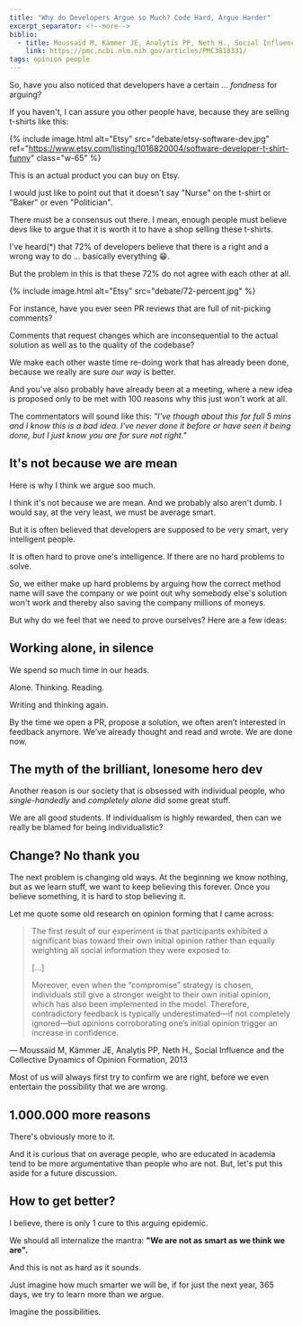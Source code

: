 ```yaml
---
title: "Why do Developers Argue so Much? Code Hard, Argue Harder"
excerpt_separator: <!--more-->
biblio:
  - title: Moussaïd M, Kämmer JE, Analytis PP, Neth H., Social Influence and the Collective Dynamics of Opinion Formation, 2013
    link: https://pmc.ncbi.nlm.nih.gov/articles/PMC3818331/
tags: opinion people
---
```


So, have you also noticed that developers have a certain ... _fondness_ for arguing?

If you haven't, I can assure you other people have, because they are selling t-shirts like this:

<!--more-->


{% include image.html alt="Etsy" src="debate/etsy-software-dev.jpg" ref="https://www.etsy.com/listing/1016820004/software-developer-t-shirt-funny" class="w-65" %}

This is an actual product you can buy on Etsy.

I would just like to point out that it doesn't say "Nurse" on the t-shirt or "Baker" or even "Politician". 

There must be a consensus out there. I mean, enough people must believe devs like to argue that it is worth it to have a shop selling these t-shirts. 

I've heard(*) that 72% of developers believe that there is a right and a wrong way to do ... basically everything 😁.

But the problem in this is that these 72% do not agree with each other at all.

{% include image.html alt="Etsy" src="debate/72-percent.jpg" %}

For instance, have you ever seen PR reviews that are full of nit-picking comments?

Comments that request changes which are inconsequential to the actual solution as well as to the quality of the codebase?

We make each other waste time re-doing work that has already been done, because we really are sure _our way_ is better. 

And you've also probably have already been at a meeting, where a new idea is proposed only to be met with 100 reasons why this just won't work at all. 

The commentators will sound like this: _"I've though about this for full 5 mins and I *know* this is a bad idea. I've never done it before or have seen it being done, but I just know *you* are for sure not right."_

## It's not because we are mean

Here is why I think we argue soo much.

I think it's not because we are mean. And we probably also aren't dumb. I would say, at the very least, we must be average smart.

But it is often believed that developers are supposed to be very smart, very intelligent people. 

It is often hard to prove one's intelligence. If there are no hard problems to solve. 

So, we either make up hard problems by arguing how the correct method name will save the company or we point out why somebody else's solution won't work and thereby also saving the company millions of moneys.

But why do we feel that we need to prove ourselves? Here are a few ideas:


## Working alone, in silence


We spend so much time in our heads.

Alone.
Thinking.
Reading.

Writing and thinking again.

By the time we open a PR, propose a solution, we often aren’t interested in feedback anymore. We’ve already thought and read and wrote.
We are done now.


## The myth of the brilliant, lonesome hero dev


Another reason is our society that is obsessed with individual people,  who *single-handedly* and *completely alone* did some great stuff.

We are all good students. If individualism is highly rewarded, then can we really be blamed for being individualistic?


## Change? No thank you


The next problem is changing old ways. At the beginning we know nothing, but as we learn stuff, we want to keep believing this forever. Once you believe something, it is hard to stop believing it.

Let me quote some old research on opinion forming that I came across:

> The first result of our experiment is that participants exhibited a significant bias toward their own initial opinion rather than equally weighting all social information they were exposed to.
> 
> \[...\]
> 
> Moreover, even when the “compromise” strategy is chosen, individuals still give a stronger weight to their own initial opinion, which has also been implemented in the model. Therefore, contradictory feedback is typically underestimated—if not completely ignored—but opinions corroborating one’s initial opinion trigger an increase in confidence. 
<figcaption>
&mdash; Moussaïd M, Kämmer JE, Analytis PP, Neth H., Social Influence and the Collective Dynamics of Opinion Formation, 2013
</figcaption>

Most of us will always first try to confirm we are right, before we even entertain the possibility that we are wrong.

## 1.000.000 more reasons

There's obviously more to it. 

And it is curious that on average people, who are educated in academia tend to be more argumentative than people who are not. But, let's put this aside for a future discussion.

## How to get better?

I believe, there is only 1 cure to this arguing epidemic.

We should all internalize the mantra: **"We are not as smart as we think we are".**

And this is not as hard as it sounds.

Just imagine how much smarter we will be, if for just the next year, 365 days, we try to learn more than we argue.

Imagine the possibilities.
